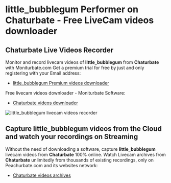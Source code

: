 # little_bubblegum Performer on Chaturbate - Free LiveCam videos downloader

## Chaturbate Live Videos Recorder

Monitor and record livecam videos of **little_bubblegum** from **Chaturbate** with Moniturbate.com
Get a premium trial for free by just and only registering with your Email address:
* [little_bubblegum Premium videos downloader](https://moniturbate.com/request-demo-licence-key.html)

Free livecam videos downloader - Moniturbate Software:
* [Chaturbate videos downloader](https://moniturbate.com/moniturbate-download-software.html)

![little_bubblegum livecam videos recorder](https://peachurnet.com/templates/moniturbate-software.png)


## Capture little_bubblegum videos from the Cloud and watch your recordings on Streaming

Without the need of downloading a software, capture **little_bubblegum** livecam videos from **Chaturbate** 100% online.
Watch Livecam archives from **Chaturbate** unlimitedly from thousands of existing recordings, only on Peachurbate.com and its websites network:
* [Chaturbate videos archives](https://peachurnet.com/)